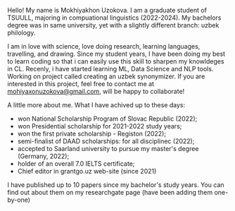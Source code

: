 Hello!
My name is Mokhiyakhon Uzokova. I am a graduate student of TSUULL, majoring in compuational linguistics (2022-2024).
My bachelors degree was in same university, yet with a slightly different branch: uzbek philology.

I am in love with science, love doing research, learning languages, travelling, and drawing. Since my student years, I have been doing my best to learn coding so that i can easily use this skill to sharpen my knowldeges in CL. Recenly, i have started learning ML, Data Science and NLP tools. Working on project called creating an uzbek synonymizer. If you are interested in this project, feel free to contact me at mohiyaxonuzokova@gmail.com, will be happy to collaborate!

A little more about me. What I have achived up to these days:
- won National Scholarship Program of Slovac Republic (2022);
- won Presidential scholarship for 2021-2022 study years;
- won the first private scholarship - Registon (2022);
- semi-finalist of DAAD scholarships: for all disciplinec (2022);
- accepted to Saarland university to pursue my master's degree (Germany, 2022);
- holder of an overall 7.0 IELTS certificate;
- Chief editor in grantgo.uz web-site (since 2021)

I have published up to 10 papers since my bachelor's study years. You can find out about them on my researchgate page (have been adding them one-by-one)

